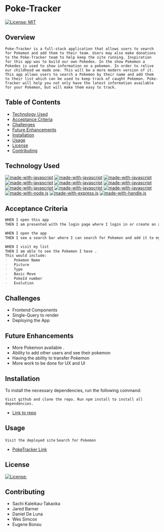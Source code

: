 # Poke-Tracker
[![License: MIT](https://img.shields.io/badge/License-MIT-yellow.svg)](https://opensource.org/licenses/MIT)

## Overview
```
Poke-Tracker is a full-stack application that allows users to search for Pokemon and add them to their team. Users may also make donations to the Poke-Tracker team to help keep the site running. Inspiration for this app was to build our own Pokedex. In the show Pokemon a Pokedex is used to show information on a pokemon. In order to relive our childhood we made one. This will be a more modern version of it. This app allows users to search a Pokemon by their name and add them to their list which can be used to keep track of caught Pokemon. Poke-Tracker will help you not only have the latest information available
for your Pokemon, but will make them easy to track.

```
## Table of Contents

- [Technology Used](#technlogy-used)
- [Acceptance Criteria](#acceptance-criteria)
- [Challenges](#challenges)
- [Future Enhancements](#future-enhancements)
- [Installation](#installation)
- [Usage](#usage)
- [License](#license)
- [Contributing](#contributing)


## Technology Used
[![made-with-javascript](https://img.shields.io/badge/Made%20with-HTML-1f425f.svg)](https://www.javascript.com)
[![made-with-javascript](https://img.shields.io/badge/Made%20with-React-1f425f.svg)](https://www.javascript.com)
[![made-with-javascript](https://img.shields.io/badge/Made%20with-MongoDB-1f425f.svg)](https://www.javascript.com)
[![made-with-javascript](https://img.shields.io/badge/Made%20with-Node.js-1f425f.svg)](https://www.javascript.com)
[![made-with-javascript](https://img.shields.io/badge/Made%20with-Express.js-1f425f.svg)](http://expressjs.com/)
[![made-with-javascript](https://img.shields.io/badge/Made%20with-Handle.js-1f425f.svg)](https://handlebarsjs.com/)
[![made-with-javascript](https://img.shields.io/badge/Made%20with-GraphQL-1f425f.svg)](https://graphql.org/)
[![made-with-javascript](https://img.shields.io/badge/Made%20with-CSS-1f425f.svg)](https://www.javascript.com)
[![made-with-javascript](https://img.shields.io/badge/Made%20with-JavaScript-1f425f.svg)](https://www.javascript.com)
[![made-with-node.js](https://img.shields.io/badge/Made%20with-Node.js-1f425f.svg)](https://www.javascript.com)
[![made-with-express.js](https://img.shields.io/badge/Made%20with-Express.js-1f425f.svg)](http://expressjs.com/)
[![made-with-handle.js](https://img.shields.io/badge/Made%20with-Handle.js-1f425f.svg)](https://handlebarsjs.com/)

## Acceptance Criteria
```md
WHEN I open this app
THEN I am presented with the login page where I login in or create an account

WHEN I open the app 
THEN I see a search bar where I can search for Pokemon and add it to my list.

WHEN I visit my list 
THEN I am able to see the Pokemon I have .
This would include:
-	Pokemon Name
-	Picture
-	Type 
-	Basic Move 
-	PokeId number
-	Evolution

```
## Challenges
- Frontend Components
- Single-Query to render
- Deploying the App

## Future Enhancements
- More Pokemon available .
- Ability to add other users and see their pokemon
- Having the ability to transfer Pokemon
- More work to be done for UX and UI 
## Installation

To install the necessary dependencies, run the following command:

```Visit github and clone the repo. Run npm install to install all dependencies.```

-  [Link to repo](https://github.com/kaleikautakaoka/Poke-Tracker.git)


## Usage

```Visit the deployed site```
```Search for Pokemon```

-  [PokeTracker Link](https://poketracker-12c12875051b.herokuapp.com/)


## License

[![License:](https://img.shields.io/badge/License-MIT-yellow.svg)](https://opensource.org/licenses/MIT)



## Contributing
- Sachi Kaleikau-Takaoka 
- Jared Barner 
- Daniel De Luna 
- Wes Simcox
- Eugene Bonsu 
  
